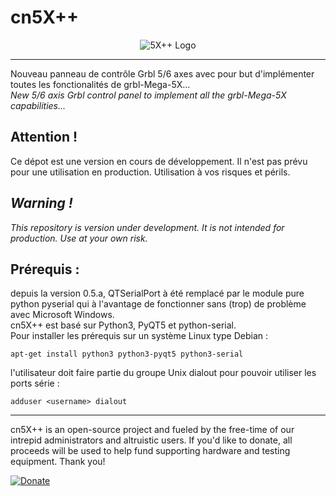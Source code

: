 # cn5X++

<p align="center">
  <img src="https://github.com/fra589/cn5X/blob/master/images/XYZAB.svg" alt="5X++ Logo" />
</p>  

-------------

Nouveau panneau de contrôle Grbl 5/6 axes avec pour but d'implémenter toutes les fonctionalités de grbl-Mega-5X...  
*New 5/6 axis Grbl control panel to implement all the grbl-Mega-5X capabilities...*

## Attention !
Ce dépot est une version en cours de développement. Il n'est pas prévu pour une utilisation en production.
Utilisation à vos risques et périls.
## *Warning !*
*This repository is version under development. It is not intended for production.
Use at your own risk.*

## Prérequis :
depuis la version 0.5.a, QTSerialPort à été remplacé par le module pure python pyserial qui à l'avantage de fonctionner sans (trop) de problème avec Microsoft Windows.  
cn5X++ est basé sur Python3, PyQT5 et python-serial.  
Pour installer les prérequis sur un système Linux type Debian :
```
apt-get install python3 python3-pyqt5 python3-serial
```

l'utilisateur doit faire partie du groupe Unix dialout pour pouvoir utiliser les ports série :  
```
adduser <username> dialout
```

-------------
cn5X++ is an open-source project and fueled by the free-time of our intrepid administrators and altruistic users. If you'd like to donate, all proceeds will be used to help fund supporting hardware and testing equipment. Thank you!

[![Donate](https://www.paypalobjects.com/en_US/i/btn/btn_donate_LG.gif)](https://paypal.me/pools/c/842hNSm2It)
